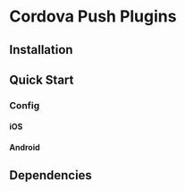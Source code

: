 # Cordova Push Plugins

## Installation

## Quick Start

### Config

#### iOS

#### Android

## Dependencies

